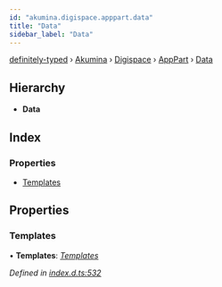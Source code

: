 ```yaml
---
id: "akumina.digispace.apppart.data"
title: "Data"
sidebar_label: "Data"
---
```


[definitely-typed](../index.md) › [Akumina](../modules/akumina.md) › [Digispace](../modules/akumina.digispace.md) › [AppPart](../modules/akumina.digispace.apppart.md) › [Data](akumina.digispace.apppart.data.md)

## Hierarchy

* **Data**

## Index

### Properties

* [Templates](akumina.digispace.apppart.data.md#templates)

## Properties

###  Templates

• **Templates**: *[Templates](templates.md)*

*Defined in [index.d.ts:532](https://github.com/DefinitelyTyped/DefinitelyTyped/blob/0b97a539e8/types/akumina-core/index.d.ts#L532)*
